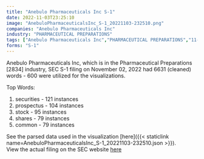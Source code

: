 ```yaml
---
title: "Anebulo Pharmaceuticals Inc S-1"
date: 2022-11-03T23:25:10
image: "AnebuloPharmaceuticalsInc_S-1_20221103-232510.png"
companies: "Anebulo Pharmaceuticals Inc"
industry: "PHARMACEUTICAL PREPARATIONS"
tags: ["Anebulo Pharmaceuticals Inc","PHARMACEUTICAL PREPARATIONS","11-02-2022","S-1"]
forms: "S-1"
---
```

Anebulo Pharmaceuticals Inc, which is in the Pharmaceutical Preparations [2834] industry, SEC S-1 filing on November 02, 2022 had 6631 (cleaned) words - 600 were utilized for the visualizations.

Top Words:
1. securities - 121 instances
2. prospectus - 104 instances
3. stock - 95 instances
4. shares - 79 instances
5. common - 79 instances


See the parsed data used in the visualization [here]({{< staticlink name=AnebuloPharmaceuticalsInc_S-1_20221103-232510.json >}}).  
View the actual filing on the SEC website [here](https://www.sec.gov/Archives/edgar/data/1815974/0001493152-22-030199.txt)